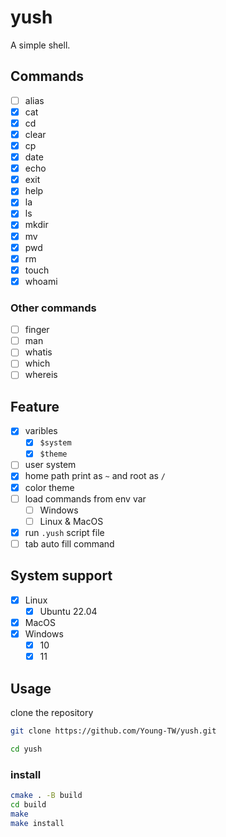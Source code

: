 # yush

A simple shell.  

## Commands

- [ ] alias
- [x] cat
- [x] cd
- [x] clear
- [x] cp
- [x] date
- [x] echo
- [x] exit
- [x] help
- [x] la
- [x] ls
- [x] mkdir
- [x] mv
- [x] pwd
- [x] rm
- [x] touch
- [x] whoami

### Other commands

- [ ] finger
- [ ] man
- [ ] whatis
- [ ] which
- [ ] whereis

## Feature

- [x] varibles
    - [x] `$system`
    - [x] `$theme`
- [ ] user system
- [x] home path print as `~` and root as `/`
- [x] color theme
- [ ] load commands from env var
    - [ ] Windows
    - [ ] Linux & MacOS
- [x] run `.yush` script file
- [ ] tab auto fill command

## System support

- [x] Linux
    - [x] Ubuntu 22.04
- [x] MacOS
- [x] Windows
    - [x] 10
    - [x] 11

## Usage

clone the repository

```sh
git clone https://github.com/Young-TW/yush.git

cd yush
```

### install

```sh
cmake . -B build
cd build
make
make install
```